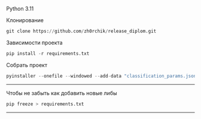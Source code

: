 Python 3.11

Клонирование
```python
git clone https://github.com/zh0rchik/release_diplom.git
```
Зависимости проекта
```python
pip install -r requirements.txt
```
Собрать проект
```python
pyinstaller --onefile --windowed --add-data "classification_params.json;." --add-data "regression_params.json;." --collect-data imblearn main.py
```

<hr>
Чтобы не забыть как добавить новые либы

```python
pip freeze > requirements.txt
```
<hr>


